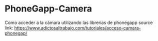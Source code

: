 # PhoneGapp-Camera
Como acceder a la cámara utilizando las librerias de phonegapp
source link: https://www.adictosaltrabajo.com/tutoriales/acceso-camara-phonegap/
